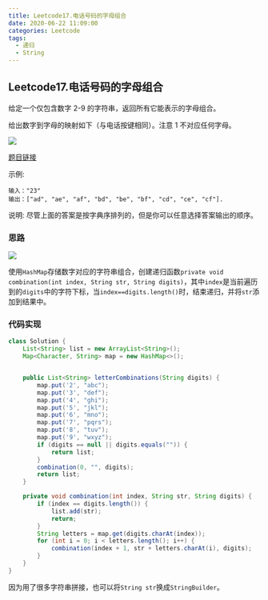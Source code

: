 ```yaml
---
title: Leetcode17.电话号码的字母组合
date: 2020-06-22 11:09:00
categories: Leetcode
tags:
  - 递归
  - String
---
```


## Leetcode17.电话号码的字母组合

给定一个仅包含数字 2-9 的字符串，返回所有它能表示的字母组合。

给出数字到字母的映射如下（与电话按键相同）。注意 1 不对应任何字母。

![](https://f1bu920.github.io/images/Leetcode17电话号码的字母组合.png)

[题目链接](https://leetcode-cn.com/problems/letter-combinations-of-a-phone-number)

<!--more-->

示例:

```
输入："23"
输出：["ad", "ae", "af", "bd", "be", "bf", "cd", "ce", "cf"].
```

说明:
尽管上面的答案是按字典序排列的，但是你可以任意选择答案输出的顺序。



### 思路

![](https://f1bu920.github.io/images/Leetcode17思路.png)

使用`HashMap`存储数字对应的字符串组合，创建递归函数`private void combination(int index, String str, String digits)`，其中`index`是当前遍历到的`digits`中的字符下标，当`index==digits.length()`时，结束递归，并将`str`添加到结果中。



### 代码实现

```java
class Solution {
    List<String> list = new ArrayList<String>();
    Map<Character, String> map = new HashMap<>();


    public List<String> letterCombinations(String digits) {
        map.put('2', "abc");
        map.put('3', "def");
        map.put('4', "ghi");
        map.put('5', "jkl");
        map.put('6', "mno");
        map.put('7', "pqrs");
        map.put('8', "tuv");
        map.put('9', "wxyz");
        if (digits == null || digits.equals("")) {
            return list;
        }
        combination(0, "", digits);
        return list;
    }

    private void combination(int index, String str, String digits) {
        if (index == digits.length()) {
            list.add(str);
            return;
        }
        String letters = map.get(digits.charAt(index));
        for (int i = 0; i < letters.length(); i++) {
            combination(index + 1, str + letters.charAt(i), digits);
        }
    }
}
```

因为用了很多字符串拼接，也可以将`String str`换成`StringBuilder`。